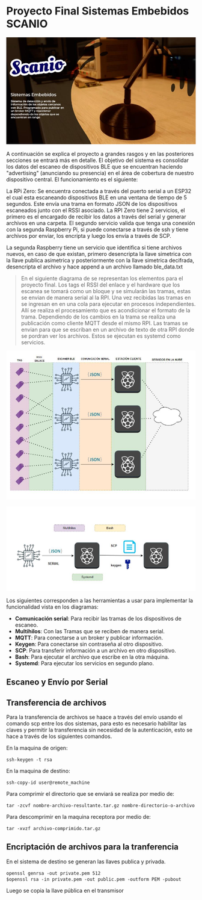 # Proyecto Final Sistemas Embebidos SCANIO
![alt text](https://github.com/diegoavellanedat17/embedded-systems-3/blob/master/portadaFinal.JPG)

A continuación se explica el proyecto a grandes rasgos y en las posteriores secciones se entrará más en detalle. El objetivo del sistema es consolidar los datos del escaneo de dispositivos BLE que se encuentran haciendo "advertising" (anunciando su presencia) en el área de cobertura de nuestro dispositivo central. El funcionamiento es el siguiente:

La RPi Zero: Se encuentra conectada a través del puerto serial a un ESP32 el cual esta escaneando dispositivos BLE en una ventana de tiempo de 5 segundos. Este envía una trama en formato JSON de los dispositivos escaneados junto con el RSSI asociado. La RPI Zero tiene 2 servicios, el primero es el encargado de recibir los datos a través del serial y generar archivos en una carpeta. El segundo servicio valida que tenga una conexión con la segunda Raspberry Pi, si puede conectarse a través de ssh y tiene archivos por enviar, los encripta y luego los envía a través de SCP.

La segunda Raspberry tiene un servicio que identifica si tiene archivos nuevos, en caso de que existan, primero desencripta la llave simetrica con la llave publica asimetrica y posteriormente con la llave simetrica decifrada, desencripta el archivo y hace append a un archivo llamado ble_data.txt




> En el siguiente diagrama de se representan los elementos para el proyecto final. Los tags el RSSI del enlace y el hardware que los escanea se tomará como un bloque y se simularán
las tramas, estas se envian de manera serial al la RPI. Una vez recibidas las tramas en se ingresan en en una cola para ejecutar en procesos independientes. Allí se realiza el procesamiento 
que es acondicionar el formato de la trama. Dependiendo de los cambios en la trama se realiza una publicación como cliente MQTT desde el mismo RPI. Las tramas se envian para que se escriban
en un archivo de texto de otra RPI donde se pordran ver los archivos. Estos se ejecutan es systemd como servicios.

![alt text](https://github.com/diegoavellanedat17/embedded-systems-3/blob/master/diagram.JPG)

![alt text](https://github.com/diegoavellanedat17/embedded-systems-3/blob/master/diagram2.JPG)


Los siguientes corresponden a las herramientas a usar para implementar la funcionalidad vista en los diagramas:

- **Comunicación serial**: Para recibir las tramas de los dispositivos de escaneo. 
- **Multihilos**: Con las Tramas que se reciben de manera serial.
- **MQTT**: Para conectarse a un broker y publicar información.
- **Keygen**: Para conectarse sin contraseña al otro dispositivo.
- **SCP**: Para transferir información a un archivo en otro dispositivo.
- **Bash**: Para ejecutar el archivo que escribe en la otra máquina.
- **Systemd**: Para ejecutar los servicios en segundo plano.

## Escaneo y Envío por Serial



## Transferencia de archivos
Para la transferencia de archivos se haace a través del envío usando el comando scp entre los dos sistemas, para esto es necesario habilitar las claves y permitir la transferencia sin necesidad de la autenticación, esto se hace a través de los siguientes comandos. 

En la maquina de origen:
```
ssh-keygen -t rsa
```
En la maquina de destino:
```
ssh-copy-id user@remote_machine
```
Para comprimir el directorio que se enviará se realiza por medio de:
```
tar -zcvf nombre-archivo-resultante.tar.gz nombre-directorio-o-archivo
```

Para descomprimir en la maquina receptora por medio de:
```
tar -xvzf archivo-comprimido.tar.gz
```
## Encriptación de archivos para la tranferencia

En el sistema de destino se generan las llaves publica y privada. 

```
openssl genrsa -out private.pem 512
$openssl rsa -in private.pem -out public.pem -outform PEM -pubout

```
Luego se copia la llave pública en el transmisor
